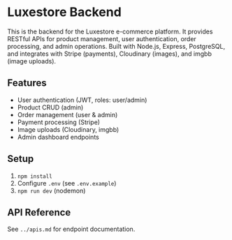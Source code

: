 # Luxestore Backend

This is the backend for the Luxestore e-commerce platform. It provides RESTful APIs for product management, user authentication, order processing, and admin operations. Built with Node.js, Express, PostgreSQL, and integrates with Stripe (payments), Cloudinary (images), and imgbb (image uploads).

## Features
- User authentication (JWT, roles: user/admin)
- Product CRUD (admin)
- Order management (user & admin)
- Payment processing (Stripe)
- Image uploads (Cloudinary, imgbb)
- Admin dashboard endpoints

## Setup
1. `npm install`
2. Configure `.env` (see `.env.example`)
3. `npm run dev` (nodemon)

## API Reference
See `../apis.md` for endpoint documentation.
